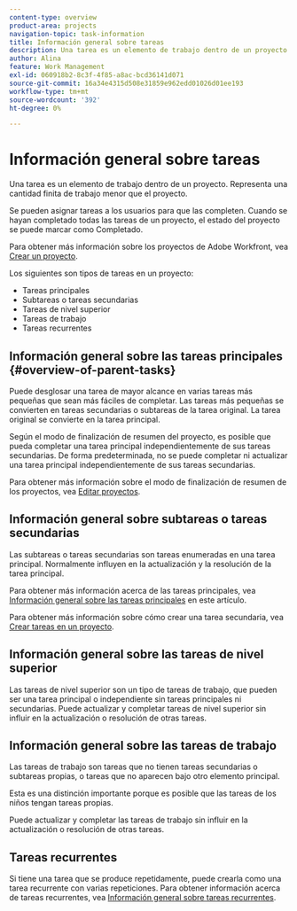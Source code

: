 ```yaml
---
content-type: overview
product-area: projects
navigation-topic: task-information
title: Información general sobre tareas
description: Una tarea es un elemento de trabajo dentro de un proyecto. Representa una cantidad finita de trabajo menor que el proyecto.
author: Alina
feature: Work Management
exl-id: 060918b2-8c3f-4f85-a8ac-bcd36141d071
source-git-commit: 16a34e4315d508e31859e962edd01026d01ee193
workflow-type: tm+mt
source-wordcount: '392'
ht-degree: 0%

---
```


# Información general sobre tareas

<!-- Audited: 01/2024 -->

Una tarea es un elemento de trabajo dentro de un proyecto. Representa una cantidad finita de trabajo menor que el proyecto.

Se pueden asignar tareas a los usuarios para que las completen. Cuando se hayan completado todas las tareas de un proyecto, el estado del proyecto se puede marcar como Completado.

Para obtener más información sobre los proyectos de Adobe Workfront, vea [Crear un proyecto](../../../manage-work/projects/create-projects/create-project.md).

Los siguientes son tipos de tareas en un proyecto:

* Tareas principales
* Subtareas o tareas secundarias
* Tareas de nivel superior
* Tareas de trabajo
* Tareas recurrentes

## Información general sobre las tareas principales  {#overview-of-parent-tasks}

Puede desglosar una tarea de mayor alcance en varias tareas más pequeñas que sean más fáciles de completar. Las tareas más pequeñas se convierten en tareas secundarias o subtareas de la tarea original. La tarea original se convierte en la tarea principal.

Según el modo de finalización de resumen del proyecto, es posible que pueda completar una tarea principal independientemente de sus tareas secundarias. De forma predeterminada, no se puede completar ni actualizar una tarea principal independientemente de sus tareas secundarias.

Para obtener más información sobre el modo de finalización de resumen de los proyectos, vea [Editar proyectos](../../../manage-work/projects/manage-projects/edit-projects.md).

## Información general sobre subtareas o tareas secundarias

Las subtareas o tareas secundarias son tareas enumeradas en una tarea principal. Normalmente influyen en la actualización y la resolución de la tarea principal.

Para obtener más información acerca de las tareas principales, vea [Información general sobre las tareas principales](#overview-of-parent-tasks) en este artículo.

Para obtener más información sobre cómo crear una tarea secundaria, vea [Crear tareas en un proyecto](../../../manage-work/tasks/create-tasks/create-tasks-in-project.md).

## Información general sobre las tareas de nivel superior

Las tareas de nivel superior son un tipo de tareas de trabajo, que pueden ser una tarea principal o independiente sin tareas principales ni secundarias. Puede actualizar y completar tareas de nivel superior sin influir en la actualización o resolución de otras tareas.

## Información general sobre las tareas de trabajo

Las tareas de trabajo son tareas que no tienen tareas secundarias o subtareas propias, o tareas que no aparecen bajo otro elemento principal.

Esta es una distinción importante porque es posible que las tareas de los niños tengan tareas propias.

Puede actualizar y completar las tareas de trabajo sin influir en la actualización o resolución de otras tareas.

## Tareas recurrentes

Si tiene una tarea que se produce repetidamente, puede crearla como una tarea recurrente con varias repeticiones. Para obtener información acerca de tareas recurrentes, vea [Información general sobre tareas recurrentes](../../../manage-work/tasks/manage-tasks/recurring-tasks-overview.md).
